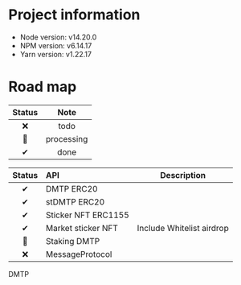 # Project information

- Node version: v14.20.0
- NPM version: v6.14.17
- Yarn version: v1.22.17

# Road map

| Status |    Note    |
| :----: | :--------: |
|   ❌   |    todo    |
|   🚀   | processing |
|   ✔    |    done    |

| Status | API                 | Description               |
| :----: | :------------------ | ------------------------- |
|   ✔    | DMTP ERC20          |                           |
|   ✔    | stDMTP ERC20        |                           |
|   ✔    | Sticker NFT ERC1155 |                           |
|   ✔    | Market sticker NFT  | Include Whitelist airdrop |
|   🚀   | Staking DMTP        |                           |
|   ❌   | MessageProtocol     |                           |

DMTP
